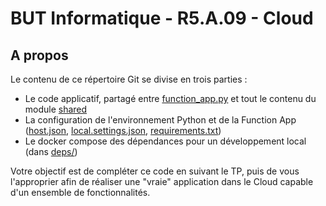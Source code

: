 # BUT Informatique - R5.A.09 - Cloud

## A propos

Le contenu de ce répertoire Git se divise en trois parties :
- Le code applicatif, partagé entre [function_app.py](function_app.py) et tout le contenu du module [shared](shared)
- La configuration de l'environnement Python et de la Function App ([host.json](host.json), [local.settings.json](local.settings.json), [requirements.txt](requirements.txt))
- Le docker compose des dépendances pour un développement local (dans [deps/](deps))

Votre objectif est de compléter ce code en suivant le TP, puis de vous l'approprier afin de réaliser une "vraie" application dans le Cloud capable d'un ensemble de fonctionnalités.


